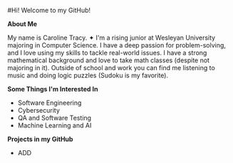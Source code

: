 #Hi! Welcome to my GitHub!

**About Me**

My name is Caroline Tracy. 
✦ I'm a rising junior at Wesleyan University majoring in Computer Science. I have a deep passion for problem-solving, and I love using my skills to tackle real-world issues. I have a strong mathematical background and love to take math classes (despite not majoring in it). Outside of school and work you can find me listening to music and doing logic puzzles (Sudoku is my favorite).

**Some Things I'm Interested In**
- Software Engineering
- Cybersecurity
- QA and Software Testing
- Machine Learning and AI

**Projects in my GitHub**
- ADD
